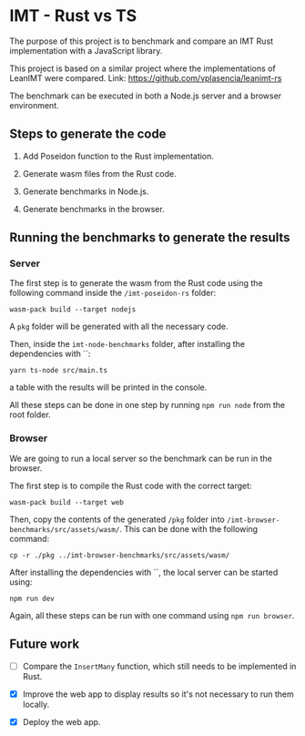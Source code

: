 # IMT - Rust vs TS

The purpose of this project is to benchmark and compare an IMT Rust implementation with a JavaScript library.

This project is based on a similar project where the implementations of LeanIMT were compared. Link: https://github.com/vplasencia/leanimt-rs

The benchmark can be executed in both a Node.js server and a browser environment.

## Steps to generate the code

1. Add Poseidon function to the Rust implementation.

2. Generate wasm files from the Rust code.

3. Generate benchmarks in Node.js.

4. Generate benchmarks in the browser.

## Running the benchmarks to generate the results

### Server

The first step is to generate the wasm from the Rust code using the following command inside the `/imt-poseidon-rs` folder:

`wasm-pack build --target nodejs`

A `pkg` folder will be generated with all the necessary code.

Then, inside the `imt-node-benchmarks` folder, after installing the dependencies with ``:

`yarn ts-node src/main.ts`

a table with the results will be printed in the console.

All these steps can be done in one step by running `npm run node` from the root folder.

### Browser

We are going to run a local server so the benchmark can be run in the browser.

The first step is to compile the Rust code with the correct target:

`wasm-pack build --target web`

Then, copy the contents of the generated `/pkg` folder into `/imt-browser-benchmarks/src/assets/wasm/`. This can be done with the following command:

`cp -r ./pkg ../imt-browser-benchmarks/src/assets/wasm/`

After installing the dependencies with ``, the local server can be started using:

`npm run dev`

Again, all these steps can be run with one command using `npm run browser`.

## Future work

- [ ] Compare the `InsertMany` function, which still needs to be implemented in Rust.

- [X] Improve the web app to display results so it's not necessary to run them locally.

- [X] Deploy the web app.
